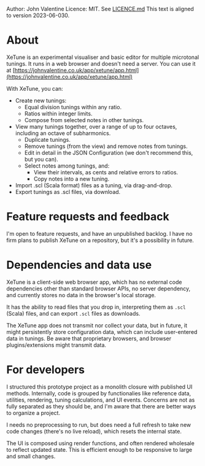 Author: John Valentine
Licence: MIT. See [LICENCE.md](LICENCE.md)
This text is aligned to version 2023-06-030.

# About

XeTune is an experimental visualiser and basic editor for multiple microtonal tunings. It runs in a web browser and doesn't need a server. You can use it at [https://johnvalentine.co.uk/app/xetune/app.html](https://johnvalentine.co.uk/app/xetune/app.html)

With XeTune, you can:
- Create new tunings:
  - Equal division tunings within any ratio.
  - Ratios within integer limits.
  - Compose from selected notes in other tunings.
- View many tunings together, over a range of up to four octaves, including an octave of subharmonics.
  - Duplicate tunings.
  - Remove tunings (from the view) and remove notes from tunings.
  - Edit in detail in the JSON Configuration (we don't recommend this, but you can).
  - Select notes among tunings, and:
    - View their intervals, as cents and relative errors to ratios.
    - Copy notes into a new tuning.
- Import .scl (Scala format) files as a tuning, via drag-and-drop.
- Export tunings as .scl files, via download.

# Feature requests and feedback

I'm open to feature requests, and have an unpublished backlog.
I have no firm plans to publish XeTune on a repository, but it's a possibility in future.

# Dependencies and data use

XeTune is a client-side web browser app, which has no external code dependencies other than standard browser APIs, no server dependency, and currently stores no data in the browser's local storage.

It has the ability to read files that you drop in, interpreting them as `.scl` (Scala) files, and can export `.scl` files as downloads.

The XeTune app does not transmit nor collect your data, but in future, it might persistently store configuration data, which can include user-entered data in tunings. Be aware that proprietary browsers, and browser plugins/extensions might transmit data.

# For developers

I structured this prototype project as a monolith closure with published UI methods. Internally, code is grouped by functionalies like reference data, utilities, rendering, tuning calculations, and UI events. Concerns are not as fully separated as they should be, and I'm aware that there are better ways to organize a project.

I needs no preprocessing to run, but does need a full refresh to take new code changes (there's no live reload), which resets the internal state.

The UI is composed using render functions, and often rendered wholesale to reflect updated state. This is efficient enough to be responsive to large and small changes.